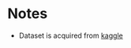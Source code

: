 # Notes
- Dataset is acquired from [kaggle](https://www.kaggle.com/datasets/pratyushpuri/grocery-store-sales-dataset-in-2025-1900-record)
